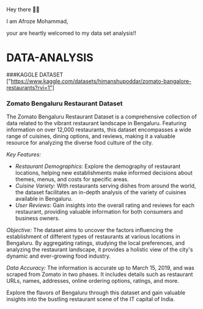 Hey there 👋👋


 I am Afroze Mohammad,


your are heartly welcomed to my data set analysis!!

# DATA-ANALYSIS
###KAGGLE DATASET 
["https://www.kaggle.com/datasets/himanshupoddar/zomato-bangalore-restaurants?rvi=1"]
### Zomato Bengaluru Restaurant Dataset

The Zomato Bengaluru Restaurant Dataset is a comprehensive collection of data related to the vibrant restaurant landscape in Bengaluru. Featuring information on over 12,000 restaurants, this dataset encompasses a wide range of cuisines, dining options, and reviews, making it a valuable resource for analyzing the diverse food culture of the city.

*Key Features:*
- *Restaurant Demographics:* Explore the demography of restaurant locations, helping new establishments make informed decisions about themes, menus, and costs for specific areas.
- *Cuisine Variety:* With restaurants serving dishes from around the world, the dataset facilitates an in-depth analysis of the variety of cuisines available in Bengaluru.
- *User Reviews:* Gain insights into the overall rating and reviews for each restaurant, providing valuable information for both consumers and business owners.

*Objective:*
The dataset aims to uncover the factors influencing the establishment of different types of restaurants at various locations in Bengaluru. By aggregating ratings, studying the local preferences, and analyzing the restaurant landscape, it provides a holistic view of the city's dynamic and ever-growing food industry.

*Data Accuracy:*
The information is accurate up to March 15, 2019, and was scraped from Zomato in two phases. It includes details such as restaurant URLs, names, addresses, online ordering options, ratings, and more.

Explore the flavors of Bengaluru through this dataset and gain valuable insights into the bustling restaurant scene of the IT capital of India.
